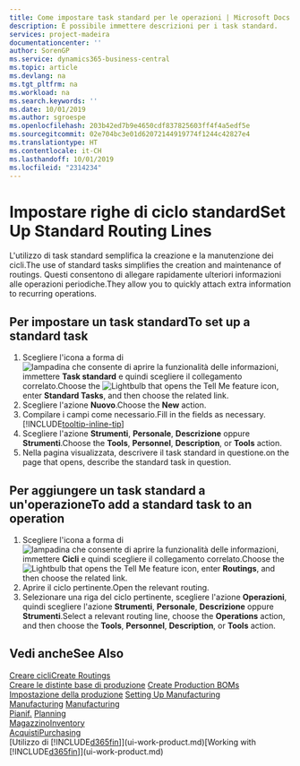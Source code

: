 ```yaml
---
title: Come impostare task standard per le operazioni | Microsoft Docs
description: È possibile immettere descrizioni per i task standard.
services: project-madeira
documentationcenter: ''
author: SorenGP
ms.service: dynamics365-business-central
ms.topic: article
ms.devlang: na
ms.tgt_pltfrm: na
ms.workload: na
ms.search.keywords: ''
ms.date: 10/01/2019
ms.author: sgroespe
ms.openlocfilehash: 203b42ed7b9e4650cdf837825603ff4f4a5edf5e
ms.sourcegitcommit: 02e704bc3e01d62072144919774f1244c42827e4
ms.translationtype: HT
ms.contentlocale: it-CH
ms.lasthandoff: 10/01/2019
ms.locfileid: "2314234"
---
```

# <a name="set-up-standard-routing-lines"></a><span data-ttu-id="41db8-103">Impostare righe di ciclo standard</span><span class="sxs-lookup"><span data-stu-id="41db8-103">Set Up Standard Routing Lines</span></span>
<span data-ttu-id="41db8-104">L'utilizzo di task standard semplifica la creazione e la manutenzione dei cicli.</span><span class="sxs-lookup"><span data-stu-id="41db8-104">The use of standard tasks simplifies the creation and maintenance of routings.</span></span> <span data-ttu-id="41db8-105">Questi consentono di allegare rapidamente ulteriori informazioni alle operazioni periodiche.</span><span class="sxs-lookup"><span data-stu-id="41db8-105">They allow you to quickly attach extra information to recurring operations.</span></span>

## <a name="to-set-up-a-standard-task"></a><span data-ttu-id="41db8-106">Per impostare un task standard</span><span class="sxs-lookup"><span data-stu-id="41db8-106">To set up a standard task</span></span>
1. <span data-ttu-id="41db8-107">Scegliere l'icona a forma di ![lampadina che consente di aprire la funzionalità delle informazioni](media/ui-search/search_small.png "Informazioni sull'operazione che si desidera eseguire"), immettere **Task standard** e quindi scegliere il collegamento correlato.</span><span class="sxs-lookup"><span data-stu-id="41db8-107">Choose the ![Lightbulb that opens the Tell Me feature](media/ui-search/search_small.png "Tell me what you want to do") icon, enter **Standard Tasks**, and then choose the related link.</span></span>
2. <span data-ttu-id="41db8-108">Scegliere l'azione **Nuovo**.</span><span class="sxs-lookup"><span data-stu-id="41db8-108">Choose the **New** action.</span></span>
3. <span data-ttu-id="41db8-109">Compilare i campi come necessario.</span><span class="sxs-lookup"><span data-stu-id="41db8-109">Fill in the fields as necessary.</span></span> [!INCLUDE[tooltip-inline-tip](includes/tooltip-inline-tip_md.md)]
4. <span data-ttu-id="41db8-110">Scegliere l'azione **Strumenti**, **Personale**, **Descrizione** oppure **Strumenti**.</span><span class="sxs-lookup"><span data-stu-id="41db8-110">Choose the **Tools**, **Personnel**, **Description**, or **Tools** action.</span></span>
5. <span data-ttu-id="41db8-111">Nella pagina visualizzata, descrivere il task standard in questione.</span><span class="sxs-lookup"><span data-stu-id="41db8-111">on the page that opens, describe the standard task in question.</span></span>

## <a name="to-add-a-standard-task-to-an-operation"></a><span data-ttu-id="41db8-112">Per aggiungere un task standard a un'operazione</span><span class="sxs-lookup"><span data-stu-id="41db8-112">To add a standard task to an operation</span></span>
1. <span data-ttu-id="41db8-113">Scegliere l'icona a forma di ![lampadina che consente di aprire la funzionalità delle informazioni](media/ui-search/search_small.png "Informazioni sull'operazione che si desidera eseguire"), immettere **Cicli** e quindi scegliere il collegamento correlato.</span><span class="sxs-lookup"><span data-stu-id="41db8-113">Choose the ![Lightbulb that opens the Tell Me feature](media/ui-search/search_small.png "Tell me what you want to do") icon, enter **Routings**, and then choose the related link.</span></span>
2. <span data-ttu-id="41db8-114">Aprire il ciclo pertinente.</span><span class="sxs-lookup"><span data-stu-id="41db8-114">Open the relevant routing.</span></span>
3. <span data-ttu-id="41db8-115">Selezionare una riga del ciclo pertinente, scegliere l'azione **Operazioni**, quindi scegliere l'azione **Strumenti**, **Personale**, **Descrizione** oppure **Strumenti**.</span><span class="sxs-lookup"><span data-stu-id="41db8-115">Select a relevant routing line, choose the **Operations** action, and then choose the **Tools**, **Personnel**, **Description**, or **Tools** action.</span></span>

## <a name="see-also"></a><span data-ttu-id="41db8-116">Vedi anche</span><span class="sxs-lookup"><span data-stu-id="41db8-116">See Also</span></span>  
[<span data-ttu-id="41db8-117">Creare cicli</span><span class="sxs-lookup"><span data-stu-id="41db8-117">Create Routings</span></span>](production-how-to-create-routings.md)  
<span data-ttu-id="41db8-118">[Creare le distinte base di produzione](production-how-to-create-production-boms.md)   </span><span class="sxs-lookup"><span data-stu-id="41db8-118">[Create Production BOMs](production-how-to-create-production-boms.md)   </span></span>  
<span data-ttu-id="41db8-119">[Impostazione della produzione](production-configure-production-processes.md) </span><span class="sxs-lookup"><span data-stu-id="41db8-119">[Setting Up Manufacturing](production-configure-production-processes.md) </span></span>  
<span data-ttu-id="41db8-120">[Manufacturing](production-manage-manufacturing.md)  </span><span class="sxs-lookup"><span data-stu-id="41db8-120">[Manufacturing](production-manage-manufacturing.md)  </span></span>  
<span data-ttu-id="41db8-121">[Pianif.](production-planning.md) </span><span class="sxs-lookup"><span data-stu-id="41db8-121">[Planning](production-planning.md) </span></span>  
[<span data-ttu-id="41db8-122">Magazzino</span><span class="sxs-lookup"><span data-stu-id="41db8-122">Inventory</span></span>](inventory-manage-inventory.md)  
[<span data-ttu-id="41db8-123">Acquisti</span><span class="sxs-lookup"><span data-stu-id="41db8-123">Purchasing</span></span>](purchasing-manage-purchasing.md)  
<span data-ttu-id="41db8-124">[Utilizzo di [!INCLUDE[d365fin](includes/d365fin_md.md)]](ui-work-product.md)</span><span class="sxs-lookup"><span data-stu-id="41db8-124">[Working with [!INCLUDE[d365fin](includes/d365fin_md.md)]](ui-work-product.md)</span></span>  
